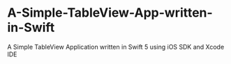 # A-Simple-TableView-App-written-in-Swift
A Simple TableView Application written in Swift 5 using iOS SDK and Xcode IDE
